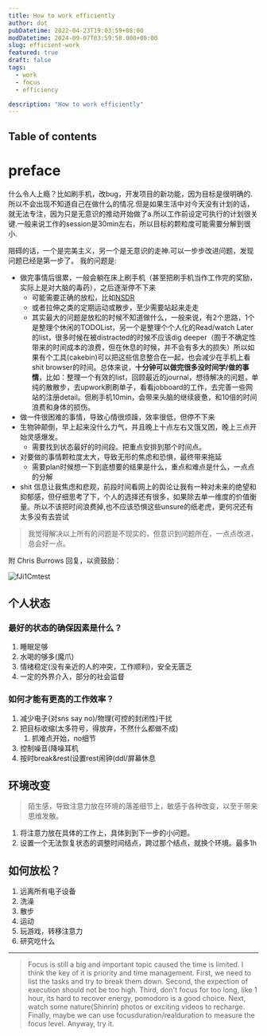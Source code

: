 ```yaml
---
title: How to work efficiently
author: dot
pubDatetime: 2022-04-23T19:03:59+08:00
modDatetime: 2024-09-07T03:59:58.000+08:00
slug: efficient-work
featured: true
draft: false
tags:
  - work
  - focus
  - efficiency

description: "How to work efficiently"
---
```


## Table of contents

# preface

什么令人上瘾？比如刷手机，改bug，开发项目的新功能，因为目标是很明确的.所以不会出现不知道自己在做什么的情况.但是如果生活中对今天没有计划的话，就无法专注，因为只是无意识的推动开始做了a.所以工作前设定可执行的计划很关键.一般来说工作的session是30min左右，所以目标的颗粒度可能需要分解到很小.

阻碍的话，一个是完美主义，另一个是无意识的走神.可以一步步改进问题，发现问题已经是第一步了。
我的问题是:

- 做完事情后很累，一般会躺在床上刷手机（甚至把刷手机当作工作完的奖励，实际上是对大脑的毒药），之后逐渐停不下来
  - 可能需要正确的放松，比如[NSDR](https://dotline.life/posts/nsdr/)
  - 或者拉伸之类的定期运动或散步，至少需要站起来走走
  - 其实最大的问题是放松的时候不知道做什么，一般来说，有2个思路，1个是整理个休闲的TODOList，另一个是整理个个人化的Read/watch Later的list，很多时候在被distracted的时候不应该dig deeper（囿于不确定性带来的时间成本的浪费，但在休息的时候，并不会有多大的损失）所以如果有个工具(cakebin)可以把这些信息整合在一起，也会减少在手机上看shit browser的时间。总体来说，**十分钟可以做完很多没时间学/做的事情**，比如：整理一个有效的list，回顾最近的journal，想待解决的问题，单纯的散散步，去upwork刷刷单子，看看jobboard的工作，去完善一些网站的注册detail。但刷手机10min，会带来头脑的继续疲惫，和10倍的时间浪费和身体的损伤。
- 做一件很困难的事情，导致心情很烦躁，效率很低，但停不下来
- 生物钟颠倒，早上起来没什么力气，并且晚上十点左右又饿又困，晚上三点开始灵感爆发。
  - 需要找到状态最好的时间段。把重点安排到那个时间点。
- 对要做的事情颗粒度太大，导致无形的焦虑和恐惧，最终带来拖延
  - 需要plan时候想一下到底想要的结果是什么，重点和难点是什么，一点点的分解
- shit 信息让我焦虑和悲观，前段时间看网上的舆论让我有一种对未来的绝望和抑郁感，但仔细思考了下，个人的选择还有很多，如果除去单一维度的价值衡量。所以不该把时间浪费掉,也不应该恐惧这些unsure的纸老虎，更何况还有太多没有去尝试

> 我觉得解决以上所有的问题是不现实的，但意识到问题所在，一点点改进，总会好一点。

附 Chris Burrows 回复，以资鼓励：

![fJi1Cmtest](https://cdn.jsdelivr.net/gh/h3x311/upic@main/LC3/2024/fJi1Cmtest.jpg)

## 个人状态

### 最好的状态的确保因素是什么？

1. 睡眠足够
2. 水喝的够多(魔爪)
3. 情绪稳定(没有亲近的人的冲突，工作顺利)，安全无匮乏
4. 一定的外界介入，部分的社会监督

### 如何才能有更高的工作效率？

1. 减少电子(对sns say no)/物理(可控的封闭性)干扰
2. 把目标收缩(太多符号，得放弃，不然什么都做不成)
   1. 抓难点开始，no细节
3. 控制噪音(降噪耳机
4. 按时break&rest(设置rest闹钟(ddl/屏幕休息

## 环境改变

> 陌生感，导致注意力放在环境的落差细节上，敏感于各种改变，以至于带来思维发散。

1. 将注意力放在具体的工作上，具体到到下一步的小问题。
2. 设置一个无法恢复状态的调整时间结点，跨过那个结点，就换个环境。最多1h

## 如何放松？

1. 远离所有电子设备
2. 洗澡
3. 散步
4. 运动
5. 玩游戏，转移注意力
6. 研究吃什么

---

> Focus is still a big and important topic caused the time is limited.
> I think the key of it is priority and time management.
> First, we need to list the tasks and try to break them down.
> Second, the expection of execution should not be too high.
> Third, don't focus for too long, like 1 hour, its hard to recover energy, pomodoro is a good choice.
> Next, watch some nature(Shinrin) photos or exciting videos to recharge.
> Finally, maybe we can use focusduration/realduration to measure the focus level.
> Anyway, try it.
